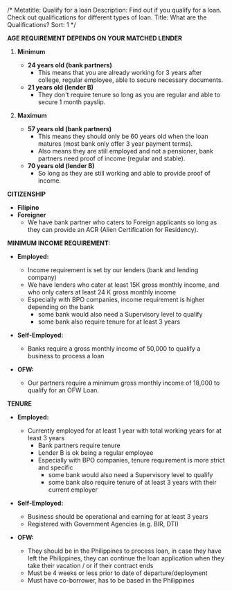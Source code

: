/*
Metatitle: Qualify for a loan
Description: Find out if you qualify for a loan. Check out qualifications for different types of loan.
Title: What are the Qualifications?
Sort: 1
*/

**AGE REQUIREMENT DEPENDS ON YOUR MATCHED LENDER**

1. **Minimum**
	* **24 years old (bank partners)**
		- This means that you are already working for 3 years after college, regular employee, able to secure necessary documents.
	* **21 years old (lender B)**
		- They don't require tenure so long as you are regular and able to secure 1 month payslip.

2. **Maximum**
	* **57 years old (bank partners)**
		- This means they should only be 60 years old when the loan matures (most bank only offer 3 year payment terms).
		- Also means they are still employed and not a pensioner, bank partners need proof of income (regular and stable).
	* **70 years old (lender B)**
		- So long as they are still working and able to provide proof of income.

**CITIZENSHIP**
* **Filipino**
* **Foreigner**
	- We have bank partner who caters to Foreign applicants so long as they can provide an ACR (Alien Certification for Residency).

**MINIMUM INCOME REQUIREMENT:**

* **Employed:**

	* Income requirement is set by our lenders (bank and lending company)
	* We have lenders who cater at least 15K gross monthly income, and who only caters at least 24 K gross monthly income
	* Especially with BPO companies, income requirement is higher depending on the bank
		* some bank would also need a Supervisory level to qualify
		* some bank also require tenure for at least 3 years

* **Self-Employed:**
	* Banks require a gross monthly income of 50,000 to qualify a business to process a loan

*	**OFW:**
	*	Our partners require a minimum gross monthly income of 18,000 to qualify for an OFW Loan.

**TENURE**

* **Employed:**
	*	Currently employed for at least 1 year with total working years for at least 3 years
		- Bank partners require tenure
		- Lender B is ok being a regular employee
		- Especially with BPO companies, tenure requirement is more strict and specific
			* some bank would also need a Supervisory level to qualify
			* some bank also require tenure of at least 3 years with their current employer

* **Self-Employed:**
	* Business should be operational and earning for at least 3 years
	* Registered with Government Agencies (e.g. BIR, DTI)

* **OFW:**
	* They should be in the Philippines to process loan, in case they have left the Philippines, they can continue the loan application when they take their vacation / or if their contract ends
	* Must be 4 weeks or less prior to date of departure/deployment
	* Must have co-borrower, has to be based in the Philippines



